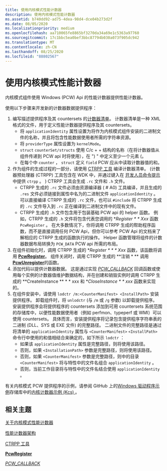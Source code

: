 ```yaml
---
title: 使用内核模式性能计数器
description: 使用内核模式性能计数器
ms.assetid: b740dd92-ad75-4dea-98d4-dce04b273d2f
ms.date: 08/05/2020
ms.localizationpriority: medium
ms.openlocfilehash: aa710065fe8865bf3270da34a69e1c5363a97760
ms.sourcegitcommit: 17c1bbc5ea0bef3bbc87794b030a073f905dc942
ms.translationtype: MT
ms.contentlocale: zh-CN
ms.lasthandoff: 08/25/2020
ms.locfileid: "88802567"
---
```

# <a name="using-kernel-mode-performance-counters"></a>使用内核模式性能计数器

内核模式组件使用 Windows (PCW) Api 的性能计数器提供性能计数器。

使用以下步骤来开发新的计数器数据提供程序：

1. 编写描述提供程序及其 countersets 的[计数器清单](https://docs.microsoft.com/windows/win32/perfctrs/performance-counters-schema)。 计数器清单是一种 XML 格式的文件，用于定义性能计数器提供程序及其 countersets。
   - 将 `applicationIdentity` 属性设置为将作为内核模式组件安装的二进制文件的名称，并且将包含性能数据使用者所需的字符串资源。
   - 将 `providerType` 属性设置为 `kernelMode`。
   - `struct` `counterSet/structs` 使用 C/c + + 结构的名称（在将计数器值从组件传递到 PCW api 时将使用），在 ") " 中定义至少一个元素 (。
   - 在每个中 `counter` ， `struct` 定义 `field` PCW 应从中读取计数器值的和。
2. 作为组件的生成过程的一部分，请使用 [CTRPP 工具](https://docs.microsoft.com/windows/win32/perfctrs/ctrpp) 编译计数器清单。  (计数器预处理器 (CTRPP) 工具包含在 WDK 中，并通过键入在 [开发人员命令提示](https://docs.microsoft.com/dotnet/framework/tools/developer-command-prompt-for-vs) 中提供 `ctrpp` 。 ) CTRPP 工具会生成 `.rc` 文件和 `.h` 文件。
   - CTRPP 生成的 `.rc` 文件必须由资源编译器 ( # A0) 工具编译，并且生成的 `.res` 文件必须链接到属性中名为的二进制文件 `applicationIdentity` 。 可以直接编译 CTRPP 生成的 `.rc` 文件，也可以 `#include` 将 CTRPP 生成的 `.rc` 文件导入到 `.rc` 正在编译到二进制文件中的现有文件。
   - CTRPP 生成的 `.h` 文件包含用于包装基础 PCW api 的 helper 函数。 例如，CTRPP 生成的 `.h` 文件将包含代表您调用的 **Register * * Xxx* 函数 `PcwRegister` 。 在大多数情况下，你将调用 CTRPP 生成的帮助程序函数，而不是直接调用任何 PCW Api，但你可以参考 PCW Api 的文档来了解相应的 CTRPP 生成的函数执行的操作。 Helper 函数管理将组件的计数器数据布局转换为 `PCW_DATA` PCW api 所需的布局。
3. 在组件初始化时，调用 CTRPP 生成的 **Register * * * Xxx* 函数，该函数将调用 [**PcwRegister**](https://docs.microsoft.com/windows-hardware/drivers/ddi/wdm/nf-wdm-pcwregister)。 组件关闭时，调用 CTRPP 生成的 **注销 * ** 调用 [**PcwUnregister**](https://docs.microsoft.com/windows-hardware/drivers/ddi/wdm/nf-wdm-pcwunregister)的函数。
4. 添加代码以提供计数器数据。 这是通过实现 [*PCW_CALLBACK*](https://docs.microsoft.com/windows-hardware/drivers/ddi/wdm/nc-wdm-pcw_callback) 回调函数或使用每个实例的计数器值维护数据结构，并在创建和销毁实例时调用 CTRPP 生成的 **CreateInstance ** * * xxx 和 **CloseInstance * * xxx* 函数来实现的。
5. 在组件安装中，请使用 `lodctr /m:<CounterManifest> <InstallPath>` 安装提供程序。 卸载组件时，将 `unlodctr` (与 `/m` 或 `/g` 参数) 以卸载提供程序。 安装提供程序会将提供程序的 countersets 添加到可用 countersets 系统范围的存储库中，以便性能数据使用者（例如 perfmon、typeperf 或 WMI）可以使用 countersets。 具体而言，安装提供程序将记录包含提供程序字符串表的二进制 (DLL、SYS 或 EXE 文件) 的完整路径。 二进制文件的完整路径是通过将清单的 `applicationIdentity` 属性与 `<CounterManifest>` `<InstallPath>` 命令行中使用的和值相结合来确定的，如下所示 `lodctr` ：
   - 如果该 `applicationIdentity` 属性是完整路径，则将使用该路径。
   - 否则，如果 `<InstallationPath>` 参数是完整路径，则将使用该路径。
   - 否则，如果 `<CounterManifest>` 参数是完整路径，则中的目录 `<CounterManifest>` 将与特性中的文件名组合 `applicationIdentity` 。
   - 否则，当前工作目录将与特性中的文件名结合使用 `applicationIdentity` 。

有关内核模式 PCW 提供程序的示例，请参阅 GitHub 上的[Windows 驱动程序示例](https://github.com/Microsoft/Windows-driver-samples)存储库中的[内核计数器示例 (Kcs) ](https://github.com/Microsoft/Windows-driver-samples/tree/master/general/perfcounters/kcs) 。

## <a name="related-topics"></a>相关主题

[关于内核模式性能计数器](about-kernel-mode-performance-counters.md)

[性能计数器架构](https://docs.microsoft.com/windows/win32/perfctrs/performance-counters-schema)

[CTRPP 工具](https://docs.microsoft.com/windows/win32/perfctrs/ctrpp)

[**PcwRegister**](https://docs.microsoft.com/windows-hardware/drivers/ddi/wdm/nf-wdm-pcwregister)

[*PCW_CALLBACK*](https://docs.microsoft.com/windows-hardware/drivers/ddi/wdm/nc-wdm-pcw_callback)
